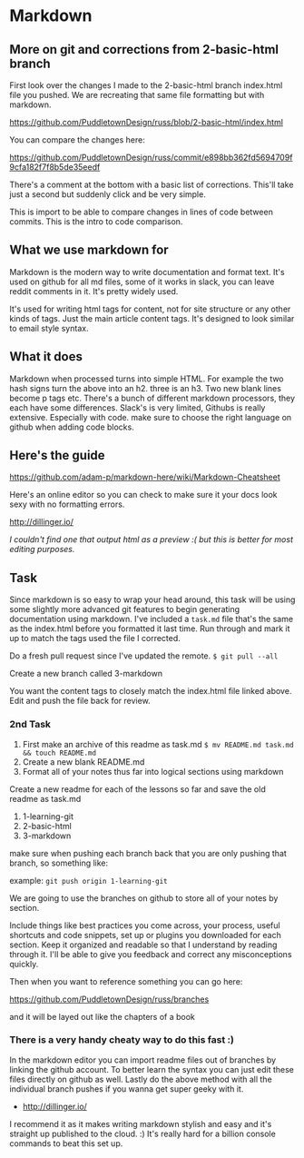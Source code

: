 # Markdown

## More on git and corrections from 2-basic-html branch

First look over the changes I made to the 2-basic-html branch index.html file you pushed. We are recreating that same file formatting but with markdown.

https://github.com/PuddletownDesign/russ/blob/2-basic-html/index.html

You can compare the changes here:

https://github.com/PuddletownDesign/russ/commit/e898bb362fd5694709f9cfa182f7f8b5de35eedf

There's a comment at the bottom with a basic list of corrections. This'll take just a second but suddenly click and be very simple.

This is import to be able to compare changes in lines of code between commits. This is the intro to code comparison.

## What we use markdown for

Markdown is the modern way to write documentation and format text. It's used on github for all md files, some of it works in slack, you can leave reddit comments in it. It's pretty widely used.

It's used for writing html tags for content, not for site structure or any other kinds of tags. Just the main article content tags. It's designed to look similar to email style syntax.

## What it does

Markdown when processed turns into simple HTML. For example the two hash signs turn the above into an h2. three is an h3. Two new blank lines become p tags etc. There's a bunch of different markdown processors, they each have some differences. Slack's is very limited, Githubs is really extensive. Especially with code. make sure to choose the right language on github when adding code blocks.

## Here's the guide

https://github.com/adam-p/markdown-here/wiki/Markdown-Cheatsheet

Here's an online editor so you can check to make sure it your docs look sexy with no formatting errors.

http://dillinger.io/

*I couldn't find one that output html as a preview :( but this is better for most editing purposes.*

## Task

Since markdown is so easy to wrap your head around, this task will be using some slightly more advanced git features to begin generating documentation using markdown. I've included a `task.md` file that's the same as the index.html before you formatted it last time. Run through and mark it up to match the tags used the file I corrected.

Do a fresh pull request since I've updated the remote. 
	`$ git pull --all`

Create a new branch called 3-markdown

You want the content tags to closely match the index.html file linked above. Edit and push the file back for review. 

### 2nd Task

1. First make an archive of this readme as task.md
	`$ mv README.md task.md && touch README.md`
2. Create a new blank README.md
3. Format all of your notes thus far into logical sections using markdown

Create a new readme for each of the lessons so far and save the old readme as task.md

1. 1-learning-git
2. 2-basic-html
3. 3-markdown

make sure when pushing each branch back that you are only pushing that branch, so something like:

example: `git push origin 1-learning-git`

We are going to use the branches on github to store all of your notes by section.

Include things like best practices you come across, your process, useful shortcuts and code snippets, set up or plugins you downloaded for each section. Keep it organized and readable so that I understand by reading through it. I'll be able to give you feedback and correct any misconceptions quickly. 

Then when you want to reference something you can go here:

https://github.com/PuddletownDesign/russ/branches

and it will be layed out like the chapters of a book

### There is a very handy cheaty way to do this fast :)

In the markdown editor you can import readme files out of branches by linking the github account. To better learn the syntax you can just edit these files directly on github as well. Lastly do the above method with all the individual branch pushes if you wanna get super geeky with it.

* http://dillinger.io/

I recommend it as it makes writing markdown stylish and easy and it's straight up published to the cloud. :) It's really hard for a billion console commands to beat this set up.

